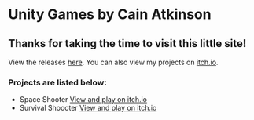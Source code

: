 # Unity Games by Cain Atkinson
## Thanks for taking the time to visit this little site!
View the releases [here](https://github.com/cainy-a/UnityGames/releases). You can also view my projects on [itch.io](https://yellowsink.itch.io).
### Projects are listed below:
- Space Shooter [View and play on itch.io](https://yellowsink.itch.io/space-shooter)
- Survival Shoooter [View and play on itch.io](https://yellowsink.itch.io/survival-shooter)
